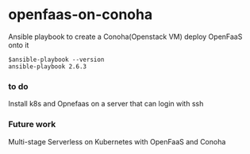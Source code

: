 # openfaas-on-conoha
Ansible playbook to create a Conoha(Openstack VM)  deploy OpenFaaS onto it


```
$ansible-playbook --version
ansible-playbook 2.6.3
```

### to do
Install k8s and Opnefaas on a server that can login with ssh

### Future work
Multi-stage Serverless on Kubernetes with OpenFaaS and Conoha
